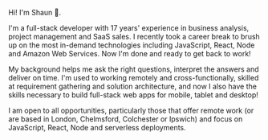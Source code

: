 Hi! I'm Shaun 👋.

I'm a full-stack developer with 17 years' experience in business analysis, project management and SaaS sales. I recently took a career break to brush up on the most in-demand technologies including JavaScript, React, Node and Amazon Web Services. Now I'm done and ready to get back to work!

My background helps me ask the right questions, interpret the answers and deliver on time. I'm used to working remotely and cross-functionally, skilled at requirement gathering and solution architecture, and now I also have the skills necessary to build full-stack web apps for mobile, tablet and desktop!

I am open to all opportunities, particularly those that offer remote work (or are based in London, Chelmsford, Colchester or Ipswich) and focus on JavaScript, React, Node and serverless deployments.
